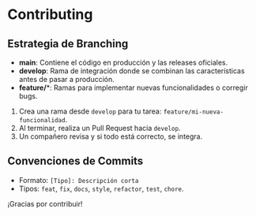 # Contributing

## Estrategia de Branching
- **main**: Contiene el código en producción y las releases oficiales.
- **develop**: Rama de integración donde se combinan las características antes de pasar a producción.
- **feature/***: Ramas para implementar nuevas funcionalidades o corregir bugs.

1. Crea una rama desde `develop` para tu tarea: `feature/mi-nueva-funcionalidad`.
2. Al terminar, realiza un Pull Request hacia `develop`.
3. Un compañero revisa y si todo está correcto, se integra.

## Convenciones de Commits
- Formato: `[Tipo]: Descripción corta`
- Tipos: `feat`, `fix`, `docs`, `style`, `refactor`, `test`, `chore`.

¡Gracias por contribuir!
